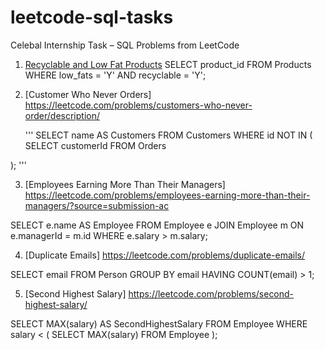 # leetcode-sql-tasks
Celebal Internship Task – SQL Problems from LeetCode

1. [Recyclable and Low Fat Products](https://leetcode.com/problems/recyclable-and-low-fat-products/)
SELECT product_id
FROM Products
WHERE low_fats = 'Y' AND recyclable = 'Y';


2. [Customer Who Never Orders] https://leetcode.com/problems/customers-who-never-order/description/

   '''
   SELECT name AS Customers
FROM Customers
WHERE id NOT IN (
  SELECT customerId FROM Orders

);
'''


3. [Employees Earning More Than Their Managers] https://leetcode.com/problems/employees-earning-more-than-their-managers/?source=submission-ac

SELECT e.name AS Employee
FROM Employee e
JOIN Employee m ON e.managerId = m.id
WHERE e.salary > m.salary;


4. [Duplicate Emails] https://leetcode.com/problems/duplicate-emails/

SELECT email
FROM Person
GROUP BY email
HAVING COUNT(email) > 1;


5. [Second Highest Salary] https://leetcode.com/problems/second-highest-salary/

SELECT MAX(salary) AS SecondHighestSalary
FROM Employee
WHERE salary < (
  SELECT MAX(salary) FROM Employee
);

